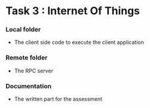 # Task 3 : Internet Of Things

### Local folder

- The client side code to execute the client application

### Remote folder

- The RPC server

### Documentation

- The written part for the assessment
